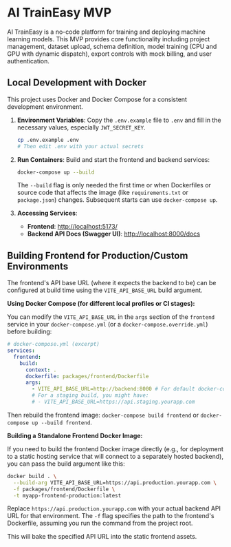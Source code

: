# AI TrainEasy MVP

AI TrainEasy is a no-code platform for training and deploying machine learning models. This MVP provides core functionality including project management, dataset upload, schema definition, model training (CPU and GPU with dynamic dispatch), export controls with mock billing, and user authentication.

## Local Development with Docker

This project uses Docker and Docker Compose for a consistent development environment.

1.  **Environment Variables**:
    Copy the `.env.example` file to `.env` and fill in the necessary values, especially `JWT_SECRET_KEY`.
    ```bash
    cp .env.example .env
    # Then edit .env with your actual secrets
    ```

2.  **Run Containers**:
    Build and start the frontend and backend services:
    ```bash
    docker-compose up --build
    ```
    The `--build` flag is only needed the first time or when Dockerfiles or source code that affects the image (like `requirements.txt` or `package.json`) changes. Subsequent starts can use `docker-compose up`.

3.  **Accessing Services**:
    *   **Frontend**: [http://localhost:5173/](http://localhost:5173/)
    *   **Backend API Docs (Swagger UI)**: [http://localhost:8000/docs](http://localhost:8000/docs)

## Building Frontend for Production/Custom Environments

The frontend's API base URL (where it expects the backend to be) can be configured at build time using the `VITE_API_BASE_URL` build argument.

**Using Docker Compose (for different local profiles or CI stages):**

You can modify the `VITE_API_BASE_URL` in the `args` section of the `frontend` service in your `docker-compose.yml` (or a `docker-compose.override.yml`) before building:

```yaml
# docker-compose.yml (excerpt)
services:
  frontend:
    build:
      context: .
      dockerfile: packages/frontend/Dockerfile
      args:
        - VITE_API_BASE_URL=http://backend:8000 # For default docker-compose internal networking
        # For a staging build, you might have:
        # - VITE_API_BASE_URL=https://api.staging.yourapp.com
```
Then rebuild the frontend image: `docker-compose build frontend` or `docker-compose up --build frontend`.

**Building a Standalone Frontend Docker Image:**

If you need to build the frontend Docker image directly (e.g., for deployment to a static hosting service that will connect to a separately hosted backend), you can pass the build argument like this:

```bash
docker build . \
  --build-arg VITE_API_BASE_URL=https://api.production.yourapp.com \
  -f packages/frontend/Dockerfile \
  -t myapp-frontend-production:latest
```

Replace `https://api.production.yourapp.com` with your actual backend API URL for that environment. The `-f` flag specifies the path to the frontend's Dockerfile, assuming you run the command from the project root.

This will bake the specified API URL into the static frontend assets.
